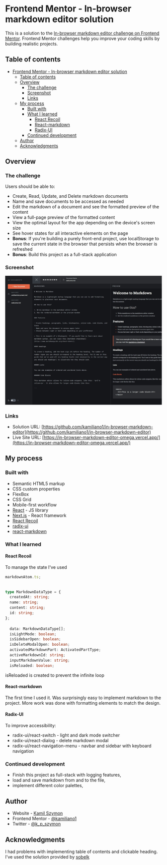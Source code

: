 # Frontend Mentor - In-browser markdown editor solution

This is a solution to the [In-browser markdown editor challenge on Frontend Mentor](https://www.frontendmentor.io/challenges/inbrowser-markdown-editor-r16TrrQX9). Frontend Mentor challenges help you improve your coding skills by building realistic projects.

## Table of contents

- [Frontend Mentor - In-browser markdown editor solution](#frontend-mentor---in-browser-markdown-editor-solution)
  - [Table of contents](#table-of-contents)
  - [Overview](#overview)
    - [The challenge](#the-challenge)
    - [Screenshot](#screenshot)
    - [Links](#links)
  - [My process](#my-process)
    - [Built with](#built-with)
    - [What I learned](#what-i-learned)
      - [React Recoil](#react-recoil)
      - [React-markdown](#react-markdown)
      - [Radix-UI](#radix-ui)
    - [Continued development](#continued-development)
  - [Author](#author)
  - [Acknowledgments](#acknowledgments)

## Overview

### The challenge

Users should be able to:

- Create, Read, Update, and Delete markdown documents
- Name and save documents to be accessed as needed
- Edit the markdown of a document and see the formatted preview of the content
- View a full-page preview of the formatted content
- View the optimal layout for the app depending on the device's screen size
- See hover states for all interactive elements on the page
- **Bonus**: If you're building a purely front-end project, use localStorage to save the current state in the browser that persists when the browser is refreshed
- **Bonus**: Build this project as a full-stack application

### Screenshot

![Frontend In-browser markdown editor screenshot](./screenshot.jpeg)

### Links

- Solution URL: [https://github.com/kamiliano1/in-browser-markdown-editor](https://github.com/kamiliano1/in-browser-markdown-editor)
- Live Site URL: [https://in-browser-markdown-editor-omega.vercel.app/](https://in-browser-markdown-editor-omega.vercel.app/)

## My process

### Built with

- Semantic HTML5 markup
- CSS custom properties
- FlexBox
- CSS Grid
- Mobile-first workflow
- [React](https://reactjs.org/) - JS library
- [Next.js](https://nextjs.org/) - React framework
- [React Recoil](https://recoiljs.org/)
- [radix-ui](https://www.radix-ui.com/)
- [react-markdown](https://www.npmjs.com/package/react-markdown)

### What I learned

#### React Recoil

To manage the state I've used

```js
markdownAtom.ts;
```

```ts

type MarkdownDataType = {
  createdAt: string;
  name: string;
  content: string;
  id: string;
};

  data: MarkdownDataType[];
  isLightMode: boolean;
  isSidebarOpen: boolean;
  isDeleteModalOpen: boolean;
  activatedMarkdownPart: ActivatedPartType;
  activeMarkdownId: string;
  inputMarkdownValue: string;
  isReloaded: boolean;
```

isReloaded is created to prevent the infinite loop

#### React-markdown

The first time I used it. Was surprisingly easy to implement markdown to the project. More work was done with formatting elements to match the design.

#### Radix-UI

To improve accessibility:

- radix-ui/react-switch - light and dark mode switcher
- radix-ui/react-dialog - delete markdown modal
- radix-ui/react-navigation-menu - navbar and sidebar with keyboard navigation

### Continued development

- Finish this project as full-stack with logging features,
- load and save markdown from and to the file,
- implement different color palettes,

## Author

- Website - [Kamil Szymon](https://github.com/kamiliano1)
- Frontend Mentor - [@kamiliano1](https://www.frontendmentor.io/profile/kamiliano1)
- Twitter - [@k_p_szymon](https://twitter.com/k_p_szymon)

## Acknowledgments

I had problems with implementing table of contents and clickable heading. I've used the solution provided by [sobelk](https://gist.github.com/sobelk/16fe68ff5520b2d5e2b6d406e329e0de)
